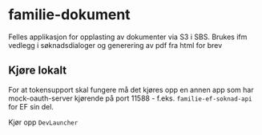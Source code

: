 # familie-dokument
Felles applikasjon for opplasting av dokumenter via S3 i SBS. 
Brukes ifm vedlegg i søknadsdialoger og generering av pdf fra html for brev 

## Kjøre lokalt
For at tokensupport skal fungere må det kjøres opp en annen app som har 
mock-oauth-server kjørende på port 11588 - f.eks. `familie-ef-soknad-api` for EF sin del.

Kjør opp `DevLauncher`   
